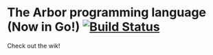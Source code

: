 # The Arbor programming language (Now in Go!) [![Build Status](https://travis-ci.org/radding/ArborGo.svg?branch=master)](https://travis-ci.org/radding/ArborGo)

Check out the wik!
